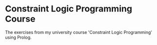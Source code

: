 # Constraint Logic Programming Course

The exercises from my university course 'Constraint Logic Programming' using Prolog.
